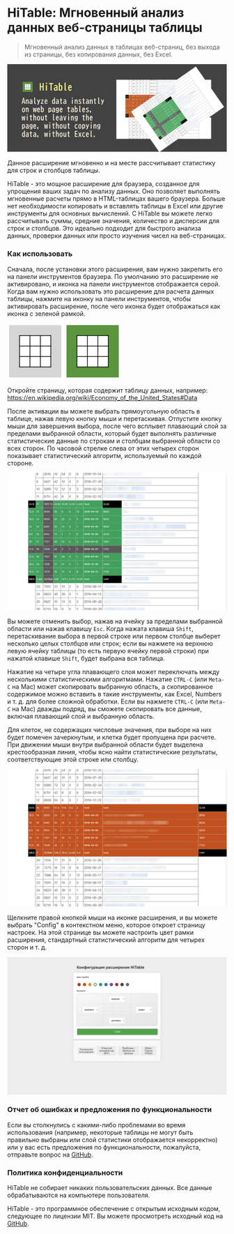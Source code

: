HiTable: Мгновенный анализ данных веб-страницы таблицы
===

> Мгновенный анализ данных в таблицах веб-страниц, без выхода из страницы, без копирования данных, без Excel.

![](assets/tile-1.png)

Данное расширение мгновенно и на месте рассчитывает статистику для строк и столбцов таблицы.

HiTable - это мощное расширение для браузера, созданное для упрощения ваших задач по анализу данных. Оно позволяет выполнять мгновенные расчеты прямо в HTML-таблицах вашего браузера. Больше нет необходимости копировать и вставлять таблицы в Excel или другие инструменты для основных вычислений. С HiTable вы можете легко рассчитывать суммы, средние значения, количество и дисперсии для строк и столбцов. Это идеально подходит для быстрого анализа данных, проверки данных или просто изучения чисел на веб-страницах.

### Как использовать

Сначала, после установки этого расширения, вам нужно закрепить его на панели инструментов браузера. По умолчанию это расширение не активировано, и иконка на панели инструментов отображается серой. Когда вам нужно использовать это расширение для расчета данных таблицы, нажмите на иконку на панели инструментов, чтобы активировать расширение, после чего иконка будет отображаться как иконка с зеленой рамкой.

![](../src/assets/inactive.png)
![](../src/assets/active.png)

Откройте страницу, которая содержит таблицу данных, например:
https://en.wikipedia.org/wiki/Economy_of_the_United_States#Data

После активации вы можете выбрать прямоугольную область в таблице, нажав левую кнопку мыши и перетаскивая. Отпустите кнопку мыши для завершения выбора, после чего всплывет плавающий слой за пределами выбранной области, который будет выполнять различные статистические данные по строкам и столбцам выбранной области со всех сторон. По часовой стрелке слева от этих четырех сторон показывает статистический алгоритм, используемый по каждой стороне.

![](assets/screenshot-1.png)

Вы можете отменить выбор, нажав на ячейку за пределами выбранной области или нажав клавишу `Esc`. Когда нажата клавиша `Shift`, перетаскивание выбора в первой строке или первом столбце выберет несколько целых столбцов или строк; если вы нажмете на верхнюю левую ячейку таблицы (то есть первую ячейку первой строки) при нажатой клавише `Shift`, будет выбрана вся таблица.

Нажатие на четыре угла плавающего слоя может переключать между несколькими статистическими алгоритмами. Нажатие `CTRL-C` (или `Meta-C` на Mac) может скопировать выбранную область, а скопированное содержимое можно вставить в такие инструменты, как Excel, Numbers и т. д. для более сложной обработки. Если вы нажмете `CTRL-C` (или `Meta-C` на Mac) дважды подряд, вы сможете скопировать все данные, включая плавающий слой и выбранную область.

Для клеток, не содержащих числовые значения, при выборе на них будет помечен зачеркнутым, и клетка будет пропущена при расчете. При движении мыши внутри выбранной области будет выделена крестообразная линия, чтобы ясно найти статистические результаты, соответствующие этой строке или столбцу.

![](assets/screenshot-2.png)

Щелкните правой кнопкой мыши на иконке расширения, и вы можете выбрать "Config" в контекстном меню, которое откроет страницу настроек. На этой странице вы можете настроить цвет рамки расширения, стандартный статистический алгоритм для четырех сторон и т. д.

![](assets/config-ru.png)

### Отчет об ошибках и предложения по функциональности

Если вы столкнулись с какими-либо проблемами во время использования (например, некоторые таблицы не могут быть правильно выбраны или слой статистики отображается некорректно) или у вас есть предложения по функциональности, пожалуйста, отправьте вопрос на [GitHub](https://github.com/wxy/HiTable/issues).

### Политика конфиденциальности

HiTable не собирает никаких пользовательских данных. Все данные обрабатываются на компьютере пользователя.

HiTable - это программное обеспечение с открытым исходным кодом, следующее по лицензии MIT. Вы можете просмотреть исходный код на [GitHub](https://github.com/wxy/HiTable).